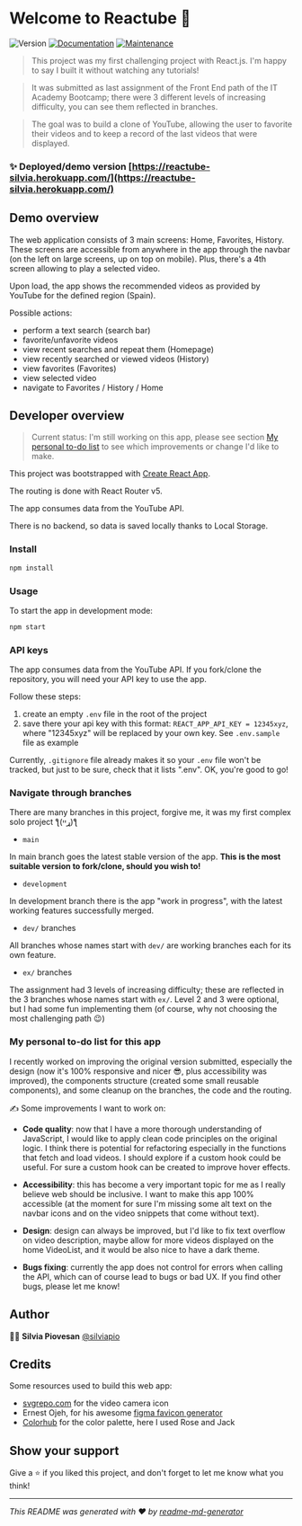 # Welcome to Reactube 👋

![Version](https://img.shields.io/badge/version-1.2.0-blue.svg?cacheSeconds=2592000)
[![Documentation](https://img.shields.io/badge/documentation-yes-brightgreen.svg)](https://github.com/silviapio/r9-reactube#readme)
[![Maintenance](https://img.shields.io/badge/Maintained%3F-yes-green.svg)](https://github.com/silviapio/r9-reactube/graphs/commit-activity)

> This project was my first challenging project with React.js. I'm happy to say I built it without watching any tutorials!

> It was submitted as last assignment of the Front End path of the IT Academy Bootcamp; there were 3 different levels of increasing difficulty, you can see them reflected in branches.

> The goal was to build a clone of YouTube, allowing the user to favorite their videos and to keep a record of the last videos that were displayed.

### ✨ Deployed/demo version [https://reactube-silvia.herokuapp.com/](https://reactube-silvia.herokuapp.com/)

## Demo overview

The web application consists of 3 main screens: Home, Favorites, History. These screens are accessible from anywhere in the app through the navbar (on the left on large screens, up on top on mobile). Plus, there's a 4th screen allowing to play a selected video.

Upon load, the app shows the recommended videos as provided by YouTube for the defined region (Spain).

Possible actions:

- perform a text search (search bar)
- favorite/unfavorite videos
- view recent searches and repeat them (Homepage)
- view recently searched or viewed videos (History)
- view favorites (Favorites)
- view selected video
- navigate to Favorites / History / Home

## Developer overview

> Current status: I'm still working on this app, please see section [My personal to-do list](#my-personal-to-do-list-for-this-app) to see which improvements or change I'd like to make.

This project was bootstrapped with [Create React App](https://create-react-app.dev/).

The routing is done with React Router v5.

The app consumes data from the YouTube API.

There is no backend, so data is saved locally thanks to Local Storage.

### Install

```sh
npm install
```

### Usage

To start the app in development mode:

```sh
npm start
```

### API keys

The app consumes data from the YouTube API. If you fork/clone the repository, you will need your API key to use the app.

Follow these steps:

1. create an empty `.env` file in the root of the project
2. save there your api key with this format: `REACT_APP_API_KEY = 12345xyz`, where "12345xyz" will be replaced by your own key. See `.env.sample` file as example

Currently, `.gitignore` file already makes it so your `.env` file won't be tracked, but just to be sure, check that it lists ".env". OK, you're good to go!

### Navigate through branches

There are many branches in this project, forgive me, it was my first complex solo project ƪ(ړײ)ƪ

- `main`

In main branch goes the latest stable version of the app. **This is the most suitable version to fork/clone, should you wish to!**

- `development`

In development branch there is the app "work in progress", with the latest working features successfully merged.

- `dev/` branches

All branches whose names start with `dev/` are working branches each for its own feature.

- `ex/` branches

The assignment had 3 levels of increasing difficulty; these are reflected in the 3 branches whose names start with `ex/`. Level 2 and 3 were optional, but I had some fun implementing them (of course, why not choosing the most challenging path 😉)

### My personal to-do list for this app

I recently worked on improving the original version submitted, especially the design (now it's 100% responsive and nicer 😎, plus accessibility was improved), the components structure (created some small reusable components), and some cleanup on the branches, the code and the routing.

✍️ Some improvements I want to work on:

- **Code quality**: now that I have a more thorough understanding of JavaScript, I would like to apply clean code principles on the original logic. I think there is potential for refactoring especially in the functions that fetch and load videos. I should explore if a custom hook could be useful. For sure a custom hook can be created to improve hover effects.

- **Accessibility**: this has become a very important topic for me as I really believe web should be inclusive. I want to make this app 100% accessible (at the moment for sure I'm missing some alt text on the navbar icons and on the video snippets that come without text).

- **Design**: design can always be improved, but I'd like to fix text overflow on video description, maybe allow for more videos displayed on the home VideoList, and it would be also nice to have a dark theme.

- **Bugs fixing**: currently the app does not control for errors when calling the API, which can of course lead to bugs or bad UX. If you find other bugs, please let me know!

## Author

👩‍💻 **Silvia Piovesan** [@silviapio](https://github.com/silviapio)

## Credits

Some resources used to build this web app:

- [svgrepo.com](http://svgrepo.com) for the video camera icon
- Ernest Ojeh, for his awesome [figma favicon generator](https://www.figma.com/community/file/914233657397286062)
- [Colorhub](https://www.colorhub.app/) for the color palette, here I used Rose and Jack

## Show your support

Give a ⭐️ if you liked this project, and don't forget to let me know what you think!

---

_This README was generated with ❤️ by [readme-md-generator](https://github.com/kefranabg/readme-md-generator)_
